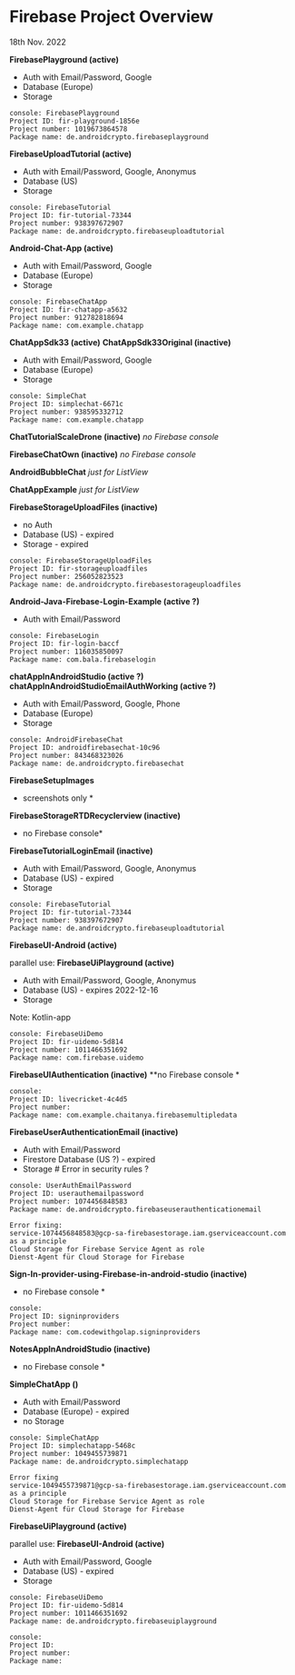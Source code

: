 # Firebase Project Overview

18th Nov. 2022

**FirebasePlayground (active)**
* Auth with Email/Password, Google
* Database (Europe)
* Storage
```plaintext
console: FirebasePlayground
Project ID: fir-playground-1856e
Project number: 1019673864578
Package name: de.androidcrypto.firebaseplayground
```

**FirebaseUploadTutorial (active)**
* Auth with Email/Password, Google, Anonymus
* Database (US)
* Storage
```plaintext
console: FirebaseTutorial
Project ID: fir-tutorial-73344
Project number: 938397672907
Package name: de.androidcrypto.firebaseuploadtutorial
```

**Android-Chat-App (active)**
* Auth with Email/Password, Google
* Database (Europe)
* Storage
```plaintext
console: FirebaseChatApp
Project ID: fir-chatapp-a5632
Project number: 912782818694
Package name: com.example.chatapp
```

**ChatAppSdk33 (active)**
**ChatAppSdk33Original (inactive)**
* Auth with Email/Password, Google
* Database (Europe)
* Storage
```plaintext
console: SimpleChat
Project ID: simplechat-6671c
Project number: 938595332712
Package name: com.example.chatapp
```

**ChatTutorialScaleDrone (inactive)**
*no Firebase console*

**FirebaseChatOwn (inactive)**
*no Firebase console*

**AndroidBubbleChat**
*just for ListView*

**ChatAppExample**
*just for ListView*

**FirebaseStorageUploadFiles (inactive)**
* no Auth
* Database (US) - expired
* Storage - expired
```plaintext
console: FirebaseStorageUploadFiles
Project ID: fir-storageuploadfiles
Project number: 256052823523
Package name: de.androidcrypto.firebasestorageuploadfiles
```

**Android-Java-Firebase-Login-Example (active ?)**
* Auth with Email/Password
```plaintext
console: FirebaseLogin
Project ID: fir-login-baccf
Project number: 116035850097
Package name: com.bala.firebaselogin
```

**chatAppInAndroidStudio (active ?)**
**chatAppInAndroidStudioEmailAuthWorking (active ?)**
* Auth with Email/Password, Google, Phone
* Database (Europe)
* Storage
```plaintext
console: AndroidFirebaseChat
Project ID: androidfirebasechat-10c96
Project number: 843468323026
Package name: de.androidcrypto.firebasechat
```

**FirebaseSetupImages**
* screenshots only *

**FirebaseStorageRTDRecyclerview (inactive)**
* no Firebase console*

**FirebaseTutorialLoginEmail (inactive)**
* Auth with Email/Password, Google, Anonymus
* Database (US) - expired
* Storage
```plaintext
console: FirebaseTutorial
Project ID: fir-tutorial-73344
Project number: 938397672907
Package name: de.androidcrypto.firebaseuploadtutorial
```

**FirebaseUI-Android (active)**

parallel use: **FirebaseUiPlayground (active)**
 
* Auth with Email/Password, Google, Anonymus
* Database (US) - expires 2022-12-16
* Storage

Note: Kotlin-app
```plaintext
console: FirebaseUiDemo
Project ID: fir-uidemo-5d814
Project number: 1011466351692
Package name: com.firebase.uidemo
```

**FirebaseUIAuthentication (inactive)**
**no Firebase console *
```plaintext
console: 
Project ID: livecricket-4c4d5
Project number: 
Package name: com.example.chaitanya.firebasemultipledata
```

**FirebaseUserAuthenticationEmail (inactive)**
* Auth with Email/Password
* Firestore Database (US ?) - expired
* Storage # Error in security rules ?
```plaintext
console: UserAuthEmailPassword
Project ID: userauthemailpassword
Project number: 1074456848583
Package name: de.androidcrypto.firebaseuserauthenticationemail
```
```plaintext
Error fixing:
service-1074456848583@gcp-sa-firebasestorage.iam.gserviceaccount.com as a principle
Cloud Storage for Firebase Service Agent as role
Dienst-Agent für Cloud Storage for Firebase
```


**Sign-In-provider-using-Firebase-in-android-studio (inactive)**
* no Firebase console *
```plaintext
console: 
Project ID: signinproviders
Project number:
Package name: com.codewithgolap.signinproviders
```

**NotesAppInAndroidStudio (inactive)**
* no Firebase console *

**SimpleChatApp ()**
* Auth with Email/Password
* Database (Europe) - expired
* no Storage
```plaintext
console: SimpleChatApp
Project ID: simplechatapp-5468c
Project number: 1049455739871
Package name: de.androidcrypto.simplechatapp
```

```plaintext
Error fixing
service-1049455739871@gcp-sa-firebasestorage.iam.gserviceaccount.com as a principle
Cloud Storage for Firebase Service Agent as role
Dienst-Agent für Cloud Storage for Firebase
```

**FirebaseUiPlayground (active)**

parallel use: **FirebaseUI-Android (active)**

* Auth with Email/Password, Google
* Database (US) - expired
* Storage
```plaintext
console: FirebaseUiDemo
Project ID: fir-uidemo-5d814
Project number: 1011466351692
Package name: de.androidcrypto.firebaseuiplayground
```





```plaintext
console: 
Project ID: 
Project number:
Package name: 
```


